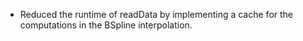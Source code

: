 - Reduced the runtime of readData by implementing a cache for the computations in the BSpline interpolation.
